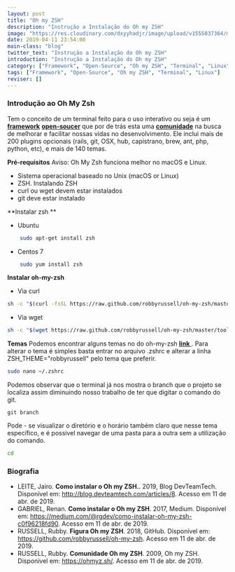 ```yaml
---
layout: post
title: "Oh my ZSH"
description: "Instrução a Instalação do Oh my ZSH"
image: "https://res.cloudinary.com/dxyyhadjr/image/upload/v1555037364/my/images_blog/OMZLogo_BnW.png"
date: 2019-04-11 23:54:00
main-class: "blog"
twitter_text: "Instrução a Instalação do Oh my ZSH"
introduction: "Instrução a Instalação do Oh my ZSH"
category: ["Framework", "Open-Source", "Oh my ZSH", "Terminal", "Linux"]
tags: ["Framework", "Open-Source", "Oh my ZSH", "Terminal", "Linux"]
reviser: []
---
```


### Introdução ao Oh My Zsh

Tem o conceito de um terminal feito para o uso interativo ou seja é um <a href="#">**framework**</a> <a href="#">**open-soucer**</a> que por de trás esta uma <a href="#">**comunidade**</a> na busca de melhorar e facilitar nossas vidas no desenvolvimento. Ele inclui mais de 200 plugins opcionais (rails, git, OSX, hub, capistrano, brew, ant, php, python, etc), e mais de 140 temas.

**Pré-requisitos**
Aviso: Oh My Zsh funciona melhor no macOS e Linux.

- Sistema operacional baseado no Unix (macOS or Linux)
- ZSH. Instalando ZSH
- curl ou wget devem estar instalados
- git deve estar instalado

**Instalar zsh **

- Ubuntu

```sh
    sudo apt-get install zsh
```

- Centos 7

```sh
    sudo yum install zsh
```

**Instalar oh-my-zsh**

- Via curl

```sh
sh -c "$(curl -fsSL https://raw.github.com/robbyrussell/oh-my-zsh/master/tools/install.sh)"
```

- Via wget

```sh
sh -c "$(wget https://raw.github.com/robbyrussell/oh-my-zsh/master/tools/install.sh -O -)"
```

**Temas**
Podemos encontrar alguns temas no do oh-my-zsh <a href="https://github.com/robbyrussell/oh-my-zsh/wiki/themes"> **link** </a>.
Para alterar o tema é simples basta entrar no arquivo .zshrc e alterar a linha ZSH_THEME="robbyrussell" pelo tema que preferir.

```sh
sudo nano ~/.zshrc
```

Podemos observar que o terminal já nos mostra o branch que o projeto se localiza assim diminuindo nosso trabalho de ter que digitar o comando do git.

```git
git branch
```

Pode - se visualizar o diretório e o horário também claro que nesse tema específico, e é possivel navegar de uma pasta para a outra sem a utilização do comando.

```sh
cd
```

### Biografia

- LEITE, Jairo. **Como instalar o Oh my ZSH.**. 2019, Blog DevTeamTech. Disponível em: <http://blog.devteamtech.com/articles/8>. Acesso em 11 de abr. de 2019.
- GABRIEL, Renan. **Como instalar o Oh my ZSH**. 2017, Medium. Disponível em: <https://medium.com/@rgdev/como-instalar-oh-my-zsh-c0f96218fd90>. Acesso em 11 de abr. de 2019.
- RUSSELL, Rubby. **Figura Oh my ZSH**. 2018, GitHub. Disponível em: <https://github.com/robbyrussell/oh-my-zsh>. Acesso em 11 de abr. de 2019.
- RUSSELL, Rubby. **Comunidade Oh my ZSH**. 2009, Oh my ZSH. Disponível em: <https://ohmyz.sh/>. Acesso em 11 de abr. de 2019.
